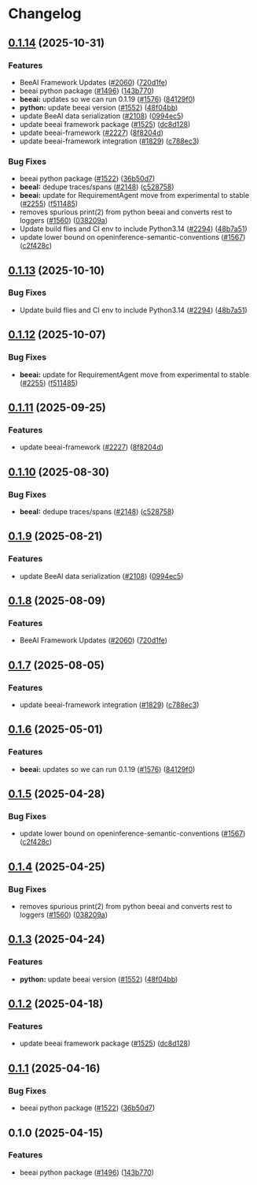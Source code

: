 # Changelog

## [0.1.14](https://github.com/kausmeows/openinference/compare/python-openinference-instrumentation-beeai-v0.1.13...python-openinference-instrumentation-beeai-v0.1.14) (2025-10-31)


### Features

* BeeAI Framework Updates ([#2060](https://github.com/kausmeows/openinference/issues/2060)) ([720d1fe](https://github.com/kausmeows/openinference/commit/720d1fe2db55fa95fa9721438b441c4f7924c726))
* beeai python package ([#1496](https://github.com/kausmeows/openinference/issues/1496)) ([143b770](https://github.com/kausmeows/openinference/commit/143b770500e615fb692b3e5f945e8dc22e69c1d1))
* **beeai:** updates so we can run 0.1.19 ([#1576](https://github.com/kausmeows/openinference/issues/1576)) ([84129f0](https://github.com/kausmeows/openinference/commit/84129f0212763c96e23961695c4915ec5d14f2f7))
* **python:** update beeai version ([#1552](https://github.com/kausmeows/openinference/issues/1552)) ([48f04bb](https://github.com/kausmeows/openinference/commit/48f04bb7fdd03525d7824d9889aebb745d012a5e))
* update BeeAI data serialization ([#2108](https://github.com/kausmeows/openinference/issues/2108)) ([0994ec5](https://github.com/kausmeows/openinference/commit/0994ec58ffbb905da975b5e0be5ea9b512ca528b))
* update beeai framework package ([#1525](https://github.com/kausmeows/openinference/issues/1525)) ([dc8d128](https://github.com/kausmeows/openinference/commit/dc8d128042c661babb75b2609bb2f97d155ae9d8))
* update beeai-framework ([#2227](https://github.com/kausmeows/openinference/issues/2227)) ([8f8204d](https://github.com/kausmeows/openinference/commit/8f8204dfb5e2de4ad172f4af2cba056435bf5762))
* update beeai-framework integration ([#1829](https://github.com/kausmeows/openinference/issues/1829)) ([c788ec3](https://github.com/kausmeows/openinference/commit/c788ec3b8f1783fba1bb3d57022523d5de684b0a))


### Bug Fixes

* beeai python package ([#1522](https://github.com/kausmeows/openinference/issues/1522)) ([36b50d7](https://github.com/kausmeows/openinference/commit/36b50d7386f475a13a3665620b95cf4ade4e5ced))
* **beeaI:** dedupe traces/spans ([#2148](https://github.com/kausmeows/openinference/issues/2148)) ([c528758](https://github.com/kausmeows/openinference/commit/c5287584878089c4ea891b6768c5f2e4d86cbdb9))
* **beeai:** update for RequirementAgent move from experimental to stable ([#2255](https://github.com/kausmeows/openinference/issues/2255)) ([f511485](https://github.com/kausmeows/openinference/commit/f51148592ac904b488fbe5c0d8a0815a09e34ad3))
* removes spurious print(2) from python beeai and converts rest to loggers ([#1560](https://github.com/kausmeows/openinference/issues/1560)) ([038209a](https://github.com/kausmeows/openinference/commit/038209ab6be0d95181db19c1ae15b244ec7afe0a))
* Update build flies and CI env to include Python3.14  ([#2294](https://github.com/kausmeows/openinference/issues/2294)) ([48b7a51](https://github.com/kausmeows/openinference/commit/48b7a515cde2180f590a5a370a73d5ce1c73501d))
* update lower bound on openinference-semantic-conventions ([#1567](https://github.com/kausmeows/openinference/issues/1567)) ([c2f428c](https://github.com/kausmeows/openinference/commit/c2f428c5916c3dd62cf6670358f37111d4f7fd25))

## [0.1.13](https://github.com/Arize-ai/openinference/compare/python-openinference-instrumentation-beeai-v0.1.12...python-openinference-instrumentation-beeai-v0.1.13) (2025-10-10)


### Bug Fixes

* Update build flies and CI env to include Python3.14  ([#2294](https://github.com/Arize-ai/openinference/issues/2294)) ([48b7a51](https://github.com/Arize-ai/openinference/commit/48b7a515cde2180f590a5a370a73d5ce1c73501d))

## [0.1.12](https://github.com/Arize-ai/openinference/compare/python-openinference-instrumentation-beeai-v0.1.11...python-openinference-instrumentation-beeai-v0.1.12) (2025-10-07)


### Bug Fixes

* **beeai:** update for RequirementAgent move from experimental to stable ([#2255](https://github.com/Arize-ai/openinference/issues/2255)) ([f511485](https://github.com/Arize-ai/openinference/commit/f51148592ac904b488fbe5c0d8a0815a09e34ad3))

## [0.1.11](https://github.com/Arize-ai/openinference/compare/python-openinference-instrumentation-beeai-v0.1.10...python-openinference-instrumentation-beeai-v0.1.11) (2025-09-25)


### Features

* update beeai-framework ([#2227](https://github.com/Arize-ai/openinference/issues/2227)) ([8f8204d](https://github.com/Arize-ai/openinference/commit/8f8204dfb5e2de4ad172f4af2cba056435bf5762))

## [0.1.10](https://github.com/Arize-ai/openinference/compare/python-openinference-instrumentation-beeai-v0.1.9...python-openinference-instrumentation-beeai-v0.1.10) (2025-08-30)


### Bug Fixes

* **beeaI:** dedupe traces/spans ([#2148](https://github.com/Arize-ai/openinference/issues/2148)) ([c528758](https://github.com/Arize-ai/openinference/commit/c5287584878089c4ea891b6768c5f2e4d86cbdb9))

## [0.1.9](https://github.com/Arize-ai/openinference/compare/python-openinference-instrumentation-beeai-v0.1.8...python-openinference-instrumentation-beeai-v0.1.9) (2025-08-21)


### Features

* update BeeAI data serialization ([#2108](https://github.com/Arize-ai/openinference/issues/2108)) ([0994ec5](https://github.com/Arize-ai/openinference/commit/0994ec58ffbb905da975b5e0be5ea9b512ca528b))

## [0.1.8](https://github.com/Arize-ai/openinference/compare/python-openinference-instrumentation-beeai-v0.1.7...python-openinference-instrumentation-beeai-v0.1.8) (2025-08-09)


### Features

* BeeAI Framework Updates ([#2060](https://github.com/Arize-ai/openinference/issues/2060)) ([720d1fe](https://github.com/Arize-ai/openinference/commit/720d1fe2db55fa95fa9721438b441c4f7924c726))

## [0.1.7](https://github.com/Arize-ai/openinference/compare/python-openinference-instrumentation-beeai-v0.1.6...python-openinference-instrumentation-beeai-v0.1.7) (2025-08-05)


### Features

* update beeai-framework integration ([#1829](https://github.com/Arize-ai/openinference/issues/1829)) ([c788ec3](https://github.com/Arize-ai/openinference/commit/c788ec3b8f1783fba1bb3d57022523d5de684b0a))

## [0.1.6](https://github.com/Arize-ai/openinference/compare/python-openinference-instrumentation-beeai-v0.1.5...python-openinference-instrumentation-beeai-v0.1.6) (2025-05-01)


### Features

* **beeai:** updates so we can run 0.1.19 ([#1576](https://github.com/Arize-ai/openinference/issues/1576)) ([84129f0](https://github.com/Arize-ai/openinference/commit/84129f0212763c96e23961695c4915ec5d14f2f7))

## [0.1.5](https://github.com/Arize-ai/openinference/compare/python-openinference-instrumentation-beeai-v0.1.4...python-openinference-instrumentation-beeai-v0.1.5) (2025-04-28)


### Bug Fixes

* update lower bound on openinference-semantic-conventions ([#1567](https://github.com/Arize-ai/openinference/issues/1567)) ([c2f428c](https://github.com/Arize-ai/openinference/commit/c2f428c5916c3dd62cf6670358f37111d4f7fd25))

## [0.1.4](https://github.com/Arize-ai/openinference/compare/python-openinference-instrumentation-beeai-v0.1.3...python-openinference-instrumentation-beeai-v0.1.4) (2025-04-25)


### Bug Fixes

* removes spurious print(2) from python beeai and converts rest to loggers ([#1560](https://github.com/Arize-ai/openinference/issues/1560)) ([038209a](https://github.com/Arize-ai/openinference/commit/038209ab6be0d95181db19c1ae15b244ec7afe0a))

## [0.1.3](https://github.com/Arize-ai/openinference/compare/python-openinference-instrumentation-beeai-v0.1.2...python-openinference-instrumentation-beeai-v0.1.3) (2025-04-24)


### Features

* **python:** update beeai version ([#1552](https://github.com/Arize-ai/openinference/issues/1552)) ([48f04bb](https://github.com/Arize-ai/openinference/commit/48f04bb7fdd03525d7824d9889aebb745d012a5e))

## [0.1.2](https://github.com/Arize-ai/openinference/compare/python-openinference-instrumentation-beeai-v0.1.1...python-openinference-instrumentation-beeai-v0.1.2) (2025-04-18)


### Features

* update beeai framework package ([#1525](https://github.com/Arize-ai/openinference/issues/1525)) ([dc8d128](https://github.com/Arize-ai/openinference/commit/dc8d128042c661babb75b2609bb2f97d155ae9d8))

## [0.1.1](https://github.com/Arize-ai/openinference/compare/python-openinference-instrumentation-beeai-v0.1.0...python-openinference-instrumentation-beeai-v0.1.1) (2025-04-16)


### Bug Fixes

* beeai python package ([#1522](https://github.com/Arize-ai/openinference/issues/1522)) ([36b50d7](https://github.com/Arize-ai/openinference/commit/36b50d7386f475a13a3665620b95cf4ade4e5ced))

## 0.1.0 (2025-04-15)


### Features

* beeai python package ([#1496](https://github.com/Arize-ai/openinference/issues/1496)) ([143b770](https://github.com/Arize-ai/openinference/commit/143b770500e615fb692b3e5f945e8dc22e69c1d1))
